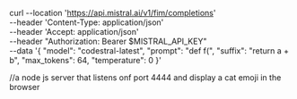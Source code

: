 curl --location 'https://api.mistral.ai/v1/fim/completions' \
--header 'Content-Type: application/json' \
--header 'Accept: application/json' \
--header "Authorization: Bearer $MISTRAL_API_KEY" \
--data '{
    "model": "codestral-latest",
    "prompt": "def f(",
    "suffix": "return a + b",
    "max_tokens": 64,
    "temperature": 0
}'



//a node js server that listens onf port 4444 and display a cat emoji in the browser
